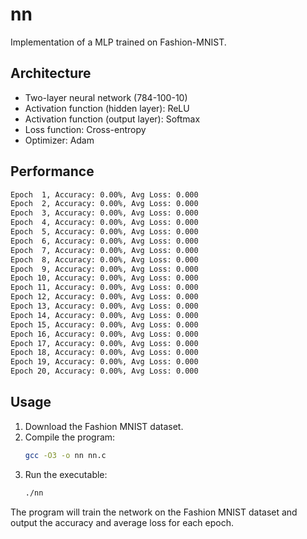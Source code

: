 # nn
Implementation of a MLP trained on Fashion-MNIST.

## Architecture

- Two-layer neural network (784-100-10)
- Activation function (hidden layer): ReLU
- Activation function (output layer): Softmax
- Loss function: Cross-entropy
- Optimizer: Adam

## Performance

```bash
Epoch  1, Accuracy: 0.00%, Avg Loss: 0.000
Epoch  2, Accuracy: 0.00%, Avg Loss: 0.000
Epoch  3, Accuracy: 0.00%, Avg Loss: 0.000
Epoch  4, Accuracy: 0.00%, Avg Loss: 0.000
Epoch  5, Accuracy: 0.00%, Avg Loss: 0.000
Epoch  6, Accuracy: 0.00%, Avg Loss: 0.000
Epoch  7, Accuracy: 0.00%, Avg Loss: 0.000
Epoch  8, Accuracy: 0.00%, Avg Loss: 0.000
Epoch  9, Accuracy: 0.00%, Avg Loss: 0.000
Epoch 10, Accuracy: 0.00%, Avg Loss: 0.000
Epoch 11, Accuracy: 0.00%, Avg Loss: 0.000
Epoch 12, Accuracy: 0.00%, Avg Loss: 0.000
Epoch 13, Accuracy: 0.00%, Avg Loss: 0.000
Epoch 14, Accuracy: 0.00%, Avg Loss: 0.000
Epoch 15, Accuracy: 0.00%, Avg Loss: 0.000
Epoch 16, Accuracy: 0.00%, Avg Loss: 0.000
Epoch 17, Accuracy: 0.00%, Avg Loss: 0.000
Epoch 18, Accuracy: 0.00%, Avg Loss: 0.000
Epoch 19, Accuracy: 0.00%, Avg Loss: 0.000
Epoch 20, Accuracy: 0.00%, Avg Loss: 0.000
```

## Usage

1. Download the Fashion MNIST dataset.
2. Compile the program:
   ```bash
   gcc -O3 -o nn nn.c
   ```
3. Run the executable:
   ```bash
   ./nn
   ```

The program will train the network on the Fashion MNIST dataset and output the accuracy and average loss for each epoch.
